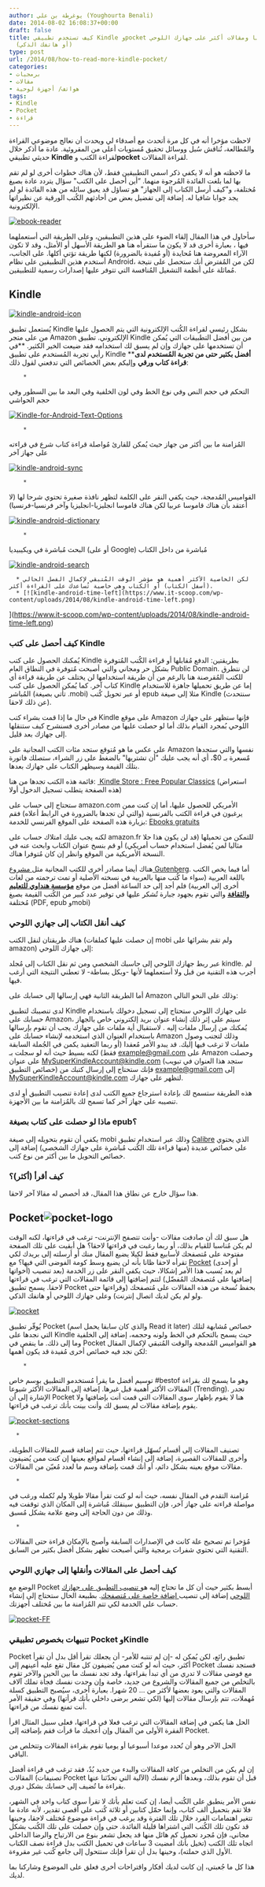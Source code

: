 ```yaml
---
author: يوغرطة بن علي (Youghourta Benali)
date: 2014-08-02 16:08:37+00:00
draft: false
title: كيف تستخدم تطبيقي Kindle وpocket لتقرأ كُتبا ومقالات أكثر على جهازك اللوحي
  (أو هاتفك الذكي)
type: post
url: /2014/08/how-to-read-more-kindle-pocket/
categories:
- برمجيات
- مقالات
- هواتف/ أجهزة لوحية
tags:
- Kindle
- Pocket
- قراءة
---
```


لاحظت مؤخرا أنه في كل مرة أتحدث مع أصدقاء لي ويحدث أن نعالج موضوعي القراءة والمُطالعة، نُناقش سُبل ووسائل تحقيق مُستويات أعلى من المقروئية. عادة ما أذكر خلال حديثي تطبيقي **Kindle** لقراءة الكتب و**pocket** لقراءة المقالات.




ما لاحظته هو أنه لا يكفي ذكر اسمي التطبيقين فقط، لأن هناك خطوات أخرى لو لم تقم بها لما بلغت الفائدة المُرجوة منهما. “أين أحصل على الكتب" سؤال يتردد عادة بصيغ مُختلفة، و"كيف أرسل الكتاب إلى الجهاز" هو تساؤل قد يعيق سائله من هذه الفائدة لو لم يجد جوابا شافيا له. إضافة إلى تفضيل بعض من أحادثهم الكُتب الورقية عن نظيراتها الإلكترونية.




[![ebook-reader](https://www.it-scoop.com/wp-content/uploads/2014/08/ebook-reader-1024x641.jpg)
](https://www.it-scoop.com/wp-content/uploads/2014/08/ebook-reader.jpg)




سأحاول في هذا المقال إلقاء الضوء على هذين التطبيقين، وعلى الطريقة التي أستعملهما فيها ، بعبارة أخرى قد لا يكون ما ستقرأه هنا هو الطريقة الأسهل أو الأمثل، وقد لا تكون الآراء المعروضة هنا مُحايدة (أو مُفيدة بالضرورة) لكنها طريقة تؤتي أكلها. على الجانب، أستخدم هذين التطبيقين على نظام Android، لكن من المُفترض أنك ستحصل على نتيجة مُماثلة على أنظمة التشغيل المُنافسة التي تتوفر عليها إصدارات رسمية للتطبيقين.





## Kindle




[![kindle-android-icon](https://www.it-scoop.com/wp-content/uploads/2014/08/kindle-android-icon.png)
](https://www.it-scoop.com/wp-content/uploads/2014/08/kindle-android-icon.png)




يُستعمل تطبيق Kindle بشكل رئيسي لقراءة الكُتب الإلكترونية التي يتم الحصول عليها من على متجر Amazon الإلكتروني. تطبيق Kindle من بين أفضل التطبيقات التي يُمكن أن تستخدمها على جهازك وإن لم يسبق لك استخدامه فقد ضيعت الخير الكثير. **في رأيي تجربة المُستخدم على تطبيق Kindle ****أفضل بكثير حتى من تجربة المُستخدم لدى قراءة كتاب ورقي** وإليكم بعض الخصائص التي تدفعني لقول ذلك:







 	    * 


التحكم في حجم النص وفي نوع الخط وفي لون الخلفية وفي البعد ما بين السطور وفي حجم الحواشي




[![Kindle-for-Android-Text-Options](https://www.it-scoop.com/wp-content/uploads/2014/08/Kindle-for-Android-Text-Options.png)
](https://www.it-scoop.com/wp-content/uploads/2014/08/Kindle-for-Android-Text-Options.png)



 	    * 


المُزامنة ما بين أكثر من جهاز حيث يُمكن للقارئ مُواصلة قراءة كتاب شرع في قراءته على جهاز آخر




[![kindle-android-sync](https://www.it-scoop.com/wp-content/uploads/2014/08/kindle-android-sync.png)
](https://www.it-scoop.com/wp-content/uploads/2014/08/kindle-android-sync.png)



 	    * 


القواميس المُدمجة، حيث يكفي النقر على الكلمة لتظهر نافذة صغيرة تحتوي شرحا لها (لا أعتقد بأن هناك قاموسا عربيا لكن هناك قاموسا انجليزيا-انجليزيا وآخر فرنسيا-فرنسيا)




[![kindle-android-dictionary](https://www.it-scoop.com/wp-content/uploads/2014/08/kindle-android-dictionary.png)
](https://www.it-scoop.com/wp-content/uploads/2014/08/kindle-android-dictionary.png)



 	    * 


البحث مُباشرة في ويكيبيديا (أو على Google) مُباشرة من داخل الكتاب





[![kindle-android-search](https://www.it-scoop.com/wp-content/uploads/2014/08/kindle-android-search.png)
](https://www.it-scoop.com/wp-content/uploads/2014/08/kindle-android-search.png)



 	  * لكن الخاصية الأكثر أهمية هو مؤشر الوقت المُتبقي لإكمال الفصل الحالي (أسفل الكتاب) أو الكتاب وهي خاصية تُساعدك على القراءة أكثر.
 	  * [![kindle-android-time-left](https://www.it-scoop.com/wp-content/uploads/2014/08/kindle-android-time-left.png)
](https://www.it-scoop.com/wp-content/uploads/2014/08/kindle-android-time-left.png)



### كيف أحصل على كتب Kindle




يُمكنك الحصول على كتب Kindle بطريقتين: الدفع مُقابلها أو قراءة الكُتب المُتوفرة بشكل حر ومجاني والتي أصبحت مُتوفرة في النطاق العام Public Domain. لن نتطرق للكتب المُقرصنة هنا بالرغم من أن طريقة استخدامها لن يختلف عن طريقة قراءة أي كتاب آخر. كما يُمكن الحصول على كتب Kindle إما عن طريق تحميلها جاهزة للاستخدام المُباشر (تأتي بصيغة .mobi) أو عبر تحويل كُتب epub مثلا إلى صيغة Kindle (سنتحدث عن ذلك لاحقا).




في حال ما إذا قمت بشراء كتب Kindle على موقع Amazon فإنها ستظهر على جهازك اللوحي بُمجرد القيام بذلك أما لو حصلت عليها من مصادر أخرى فسنشرح كيف ستنقلها إلى جهازك بعد قليل.




على عكس ما هو مُتوقع ستجد مئات الكتب المجانية على Amazon نفسها والتي ستجدها مٌسعرة بـ 0$، أي أنه يجب عليك "أن تشتريها" بالضغط على زر الشراء، ستصلك فاتورة بتلك القيمة وسيظهر الكتاب على جهازك بعدها.




قائمة هذه الكتب تجدها من هنا: [ Kindle Store : Free Popular Classics](http://www.amazon.com/s/?node=2245146011) (استعراض هذه الصفحة يتطلب تسجيل الدخول أولا)




ستحتاج إلى حساب على amazon.com الأمريكي للحصول عليها، أما إن كنت ممن يرغبون في قراءة الكتب بالفرنسية (والتي لن تجدها بالضرورة في الرابط أعلاه) فقم بزيارة هذه الصفحة على الموقع الفرنسي للخدمة: [Ebooks gratuits](http://www.amazon.fr/b?ie=UTF8&node=927173031)




لكنه يجب عليك امتلاك حساب على amazon.fr للتمكن من تحميلها (قد لن يكون هذا حلا مثاليا لمن يُفضل استخدام حساب أمريكي) أو قم بنسخ عنوان الكتاب وابحث عنه في النسخة الأمريكية من الموقع وانظر إن كان مُتوفرا هناك.




هناك أيضا مصادر أخرى للكتب المجانية مثل[ مشروع ](http://www.gutenberg.org/wiki/Main_Page)[Gutenberg](http://www.gutenberg.org/wiki/Main_Page). أما فيما يخص الكتب باللغة العربية (سواء ما كُتب منها بالعربية في نسخته الأصلية أو تمت ترجمته من لغات أخرى إلى العربية) فلم أجد إلى حد الساعة أفضل من موقع **[مؤسسة هنداوي للتعليم والثقافة](http://www.hindawi.org/)** والتي تقوم بجهود جبارة تُشكر عليها في توفير عدد كبير من الكُتب القيمة بصيغ مُختلفة (PDF, epub وmobi)





### كيف أنقل الكتاب إلى جهازي اللوحي




هناك طريقتان لنقل الكتب (إن حصلت عليها كملفات mobi ولم تقم بشرائها على amazon) إلى جهازك اللوحي:




عبر ربط جهازك اللوحي إلى حاسبك الشخصي ومن ثم نقل الكتاب إلى مُجلد kindle. لم أجرب هذه التقنية من قبل ولا أستعملهما لأنها -وبكل بساطة- لا تعطني النتيجة التي أرغب فيها.




أما الطريقة الثانية فهي إرسالها إلى حسابك على Amazon وذلك على النحو التالي:




لدى تنصيبك لتطبيق Kindle على جهازك اللوحي ستحتاج إلى تسجيل دخولك باستخدام حسابك على Amazon، سيتم على إثر ذلك إنشاء عنوان بريد إلكتروني خاص بالجهاز يُمكنك من إرسال ملفات إليه . لاستقبال أية ملفات على جهازك يجب أن تقوم بإرسالها باستخدام العنوان الذي استخدمه لإنشاء حسابك على Amazon وذلك لتجنب وصول ملفات لا ترغب فيها إليك. قد يبدو الأمر مُعقدا (أو ربما التعقيد يكمن في الجُملة السابقة فقط) لكنه بسيط حيث أنه لو سجلت بـ [example@gmail.com](mailto:example@gmail.com) على Amazon وحصلت على عنوان [MySuperKindleAccount@kindle.com](mailto:MySuperKindleAccount@kindle.com) (ستجد هذا العنوان في تبويب خصائص التطبيق) فإنك ستحتاج إلى إرسال كتبك من [example@gmail.com](mailto:example@gmail.com) إلى [MySuperKindleAccount@kindle.com](mailto:MySuperKindleAccount@kindle.com) لتظهر على جهازك.




هذه الطريقة ستسمح لك بإعادة استرجاع جميع الكتب لدى إعادة تنصيب التطبيق أو لدى تنصيبه على جهاز آخر كما تسمح لك بالمُزامنة ما بين الأجهزة.





### ماذا لو حصلت على كتاب بصيغة epub؟




يكفي أن تقوم بتحويله إلى صيغة mobi وذلك عبر استخدام تطبيق [Calibre](http://calibre-ebook.com/) الذي يحتوي على خصائص عديدة (منها قراءة تلك الكُتب مُباشرة على جهازك الشخصي) إضافة إلى خصائص التحويل ما بين أكثر من نوع كتب.





### كيف أقرأ (أكثر)؟




هذا سؤال خارج عن نطاق هذا المقال، قد أخصص له مقالا آخر لاحقا.





## Pocket![pocket-logo](https://www.it-scoop.com/wp-content/uploads/2014/08/pocket-logo.png)





هل سبق لك أن صادفت مقالات -وأنت تتصفح الإنترنت- ترغب في قراءتها، لكنه الوقت لم يكن مُناسبا للقيام بذلك، أو ربما رغبت في قراءتها لاحقا؟ هل أبقيت على تلك الصفحة مفتوحة على مُتصفحك لأسابيع فقط لكيلا يضيع المقال منك أو أرسلته إلى بريدك لكي تقرأه لاحقا ظانا بأنه لن يضيع وسط كومة الفوضى التي فيها؟ مع [Pocket](https://getpocket.com/) (أو إحدى أخواتها) لم يعد يُسبب هذا الأمر إشكالا، حيث يكفي النقر على زر الخدمة (بعد تنصيب إضافتها على مُتصفحك المُفضّل) لتتم إضافتها إلى قائمة المقالات التي ترغب في قراءتها لاحقا. يسمح تطبيق Pocket بحفظ نُسخة من هذه المقالات على مُتصفحك (وقراءتها حتى ولو لم يكن لديك اتصال إنترنت) وعلى جهازك اللوحي أو هاتفك الذكي.




[![pocket](https://www.it-scoop.com/wp-content/uploads/2014/08/pocket.png)
](https://www.it-scoop.com/wp-content/uploads/2014/08/pocket.png)




يُوفّر تطبيق Pocket (والذي كان سابقا يحمل اسم Read it later) خصائص مُشابهة لتلك التي نجدها على Kindle حيث يسمح بالتحكم في الخط ولونه وحجمه، إضافة إلى الخلفية وما إلى ذلك. ما ينقص في Pocket هو القواميس المُدمجة والوقت المُتبقي لإكمال المقال لكن نجد فيه خصائص أخرى مُفيدة قد يكون أهمها:







 	    * 


توسيم أفضل ما يقرأ مُستخدمو التطبيق بوسم خاص #bestof وهو ما يسمح لك بقراءة المقالات الأكثر أهمية قبل غيرها. إضافة إلى المقالات الأكثر شيوعا (Trending). تجدر الإشارة إلى أن Pocket هنا لا يقوم بإظهار سوى المقالات التي قمت أنت بإضافتها ولا يقوم بإضافة مقالات لم يسبق لك وأنت بينت بأنك ترغب في قراءتها.





[![pocket-sections](https://www.it-scoop.com/wp-content/uploads/2014/08/pocket-sections.png)
](https://www.it-scoop.com/wp-content/uploads/2014/08/pocket-sections.png)



 	  * 


تصنيف المقالات إلى أقسام تُسهّل قراءتها، حيث تتم إضافة قسم للمقالات الطويلة، وأخرى للمقالات القصيرة، إضافة إلى إنشاء أقسام لمواقع بعينها إن كنت ممن يُضيفون مقالات موقع بعينه بشكل دائم، أو أنك قمت بإضافة وسم ما لعدد مُعيّن من المقالات.



 	  * 


مُزامنة التقدم في المقال نفسه، حيث أنه لو كنت تقرأ مقالا طويلا ولم تُكمله ورغب في مواصلة قراءته على جهاز آخر، فإن التطبيق سينقلك مُباشرة إلى المكان الذي توقفت فيه وذلك من دون الحاجة إلى وضع علامة بشكل مُسبق.



 	  * 


مُؤخرا تم تصحيح علة كانت في الإصدارات السابقة وأصبح بالإمكان قراءة حتى المقالات التقنية التي تحتوي شفرات برمجية والتي أصبحت تظهر بشكل أفضل بكثير من السابق.






### كيف أحصل على المقالات وأنقلها إلى جهازي اللوحي




الوضع مع Pocket أبسط بكثير حيث أن كل ما تحتاج إليه هو[ تنصيب التطبيق على جهازك اللوحي](https://play.google.com/store/apps/details?id=com.ideashower.readitlater.pro&hl=en) إضافة إلى تنصيب[ إضافة خاصة على مُتصفحك](https://getpocket.com/welcome). بطبيعة الحال ستحتاج إلى إنشاء حساب على الخدمة لكي تتم المُزامنة ما بين مُختلف أجهزتك.




[![pocket-FF](https://www.it-scoop.com/wp-content/uploads/2014/08/pocket-FF.png)
](https://www.it-scoop.com/wp-content/uploads/2014/08/pocket-FF.png)





### تنبيهات بخصوص تطبيقي Pocket وKindle




Pocket تطبيق رائع، لكن يُمكن له -إن لم تنتبه للأمر- أن يجعلك تقرأ أقل بدل أن تقرأ أكثر، حيث أنه لو كنت ممن يُضيفون كل مقال تقع عليه أعينهم إلى Pocket فستجد نفسك مع فوضى مقالات لا تدري من أي تبدأ بقراءتها، وقد تجد نفسك ما بين الحين والآخر تقوم بالتخلص من جميع المقالات والشروع من جديد، خاصة وإن وجدت نفسك فجأة تملك آلاف المقالات والتي يعود بعضها لأكثر من … 20 شهرا. بعبارة أخرى، سيُصبح التطبيق كسلة مُهملات، تتم بإرسال مقالات إليها (لكي تشعر برضى داخلي بأنك قرأتها) وفي حقيقة الأمر أنت تمنع نفسك من قراءتها.




الحل هنا يكمن في إضافة المقالات التي ترغب فعلا في قراءتها، فعلى سبيل المثال اقرأ الفقرة الأولى من المقال وإن أعجبك ما قرأت فقم بإضافته إلى Pocket.




الحل الآخر وهو أن تُحدد موعدا أسبوعيا أو يوميا تقوم بقراءة المقالات وتتخلص من الباقي.




إن لم يكن من التخلص من كافة المقالات والبدء من جديد بُدٌ، فقد ترغب في قراءة أفضل المقالات (تصنيفات Pocket الآلية التي تحدّثنا عنها) قبل أن تقوم بذلك، وبعدها ألزم نفسك بقراءة ما تُضيف إلى حسابك بشكل دوري.




نفس الأمر ينطبق على الكُتب أيضا، إن كنت تعلم بأنك لا تقرأ سوى كتاب واحد في الشهر، فلا تقم بتحميل ألف كتاب، وإنما حمّل كتابين أو ثلاثة كُتب على أقصى تقدير، لأنه عادة ما تتغير اهتمامات الفرد خلال تلك الفترة وقد يرغب في قراءة موضوع مُختلف لاحقا، وحينها قد تكون تلك الكُتب التي اشتراها قليلة الفائدة. حتى وإن حصلت على تلك الكُتب بشكل مجاني، فإن مُجرد تحميل كم هائل منها قد يجعل تشعر بنوع من الارتياح والرضا الداخلي اتجاه تلك الكتب (تخيل بأنك أمضيت 3 ساعات في تحميل الكتب بدل قراءة نصف الكتاب الأول الذي حملته)، وحينها بدل أن تقرأ فإنك ستتحول إلى جامع كُتب غير مقروءة.




هذا كل ما جُعبتي، إن كانت لديك أفكار واقتراحات أخرى فعلق على الموضوع وشاركنا بما لديك.
